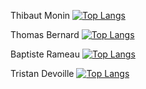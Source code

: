 Thibaut Monin
[![Top Langs](https://github-readme-stats.vercel.app/api/top-langs/?username=DevThibautMonin)](https://github.com/anuraghazra/github-readme-stats)

Thomas Bernard
[![Top Langs](https://github-readme-stats.vercel.app/api/top-langs/?username=ThomasBernard03)](https://github.com/anuraghazra/github-readme-stats)

Baptiste Rameau
[![Top Langs](https://github-readme-stats.vercel.app/api/top-langs/?username=BaptisteRameau)](https://github.com/anuraghazra/github-readme-stats)

Tristan Devoille
[![Top Langs](https://github-readme-stats.vercel.app/api/top-langs/?username=DevTristanDevoille)](https://github.com/anuraghazra/github-readme-stats)

